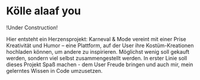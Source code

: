 # Kölle alaaf you

!Under Construction!

Hier entsteht ein Herzensprojekt: Karneval & Mode vereint mit einer Prise Kreativität und Humor – eine Plattform, auf der User ihre Kostüm-Kreationen hochladen können, um andere zu inspirieren. Möglichst wenig soll gekauft werden, sondern viel selbst zusammengestellt werden. In erster Linie soll dieses Projekt Spaß machen - dem User Freude bringen und auch mir, mein gelerntes Wissen in Code umzusetzen.
